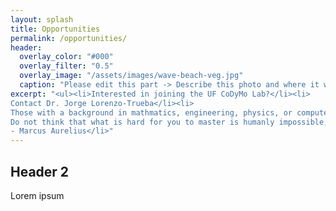 ```yaml
---
layout: splash
title: Opportunities
permalink: /opportunities/
header:
  overlay_color: "#000"
  overlay_filter: "0.5"
  overlay_image: "/assets/images/wave-beach-veg.jpg"
  caption: "Please edit this part -> Describe this photo and where it was taken *Photo: J. Smith*"
excerpt: "<ul><li>Interested in joining the UF CoDyMo Lab?</li><li>
Contact Dr. Jorge Lorenzo-Trueba</li><li>
Those with a background in mathmatics, engineering, physics, or computer science are especially encouraged to reach out</li><li>
Do not think that what is hard for you to master is humanly impossible; but if a thing is humanly possible, consider it to be within your reach.</li><li>
- Marcus Aurelius</li>"
---
```


## Header 2

Lorem ipsum
